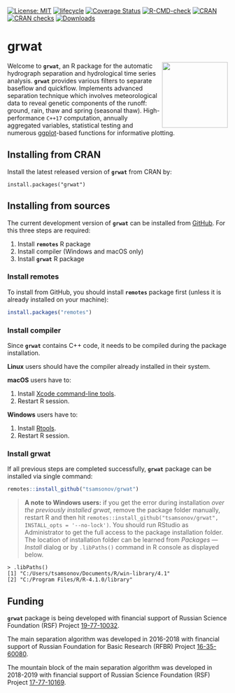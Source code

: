 [![License: MIT](https://img.shields.io/badge/License-MIT-brightgreen.svg?style=flat)](https://opensource.org/licenses/MIT/)
[![lifecycle](https://img.shields.io/badge/lifecycle-experimental-yellow.svg)](https://lifecycle.r-lib.org/articles/stages.html#experimental)
[![Coverage Status](https://img.shields.io/codecov/c/github/tsamsonov/grwat/main.svg)](https://app.codecov.io/github/tsamsonov/grwat?branch=main)
[![R-CMD-check](https://github.com/tsamsonov/grwat/workflows/R-CMD-check/badge.svg)](https://github.com/tsamsonov/grwat/actions/)
[![CRAN](http://www.r-pkg.org/badges/version/grwat)](https://cran.r-project.org/package=grwat)
[![CRAN checks](https://cranchecks.info/badges/worst/grwat)](https://cran.r-project.org/web/checks/check_results_grwat.html)
[![Downloads](http://cranlogs.r-pkg.org/badges/grwat?color=brightgreen)](http://www.r-pkg.org/pkg/grwat)

# grwat

<img src="https://raw.githubusercontent.com/tsamsonov/grwat/master/vignettes/grwat_logo.svg" align="right" alt="" width="150" />

Welcome to __`grwat`__, an R package for the automatic hydrograph separation and hydrological time series analysis. __`grwat`__ provides various filters to separate baseflow and quickflow. Implements advanced separation technique which involves meteorological data to reveal genetic components of the runoff: ground, rain, thaw and spring (seasonal thaw). High-performance `C++17` computation, annually aggregated variables, statistical testing and numerous [ggplot](https://ggplot2.tidyverse.org)-based functions for informative plotting.

## Installing from CRAN

Install the latest released version of __`grwat`__ from CRAN by:

```
install.packages("grwat")
```

## Installing from sources

The current development version of __`grwat`__ can be installed from [GitHub](https://github.com/tsamsonov/grwat/). For this three steps are required:

1. Install __`remotes`__ R package
2. Install compiler (Windows and macOS only)
3. Install __`grwat`__ R package

### Install remotes 

To install from GitHub, you should install __`remotes`__ package first (unless it is already installed on your machine):

```r
install.packages("remotes")
```

### Install compiler

Since __`grwat`__ contains C++ code, it needs to be compiled during the package installation. 

__Linux__ users should have the compiler already installed in their system. 

__macOS__ users have to:

1. Install [Xcode command-line tools](https://developer.apple.com/xcode/resources/).
2. Restart R session.

__Windows__ users have to:

1. Install [Rtools](https://cran.r-project.org/bin/windows/Rtools/).
2. Restart R session.

### Install grwat

If all previous steps are completed successfully, __`grwat`__ package can be installed via single command:
```r
remotes::install_github("tsamsonov/grwat")
```

> __A note to Windows users:__ if you get the error during installation _over the previously installed grwat_, remove the package folder manually, restart R and then hit `remotes::install_github("tsamsonov/grwat", INSTALL_opts = '--no-lock')`. You should run RStudio as Administrator to get the full access to the package installation folder. The location of installation folder can be learned from _Packages — Install_ dialog or by `.libPaths()` command in R console as displayed below.

```
> .libPaths()
[1] "C:/Users/tsamsonov/Documents/R/win-library/4.1"
[2] "C:/Program Files/R/R-4.1.0/library" 
```

## Funding

__`grwat`__ package is being developed with financial support of Russian Science Foundation (RSF) Project [19-77-10032](https://rscf.ru/upload/iblock/329/3294f294b9a3a424e3044797a0e6bd6f.pdf).

The main separation algorithm was developed in 2016-2018 with financial support of Russian Foundation for Basic Research (RFBR) Project [16-35-60080](https://www.rfbr.ru/rffi/ru/project_search/o_2031785).

The mountain block of the main separation algorithm was developed in 2018-2019 with financial support of Russian Science Foundation (RSF) Project [17-77-10169](https://rscf.ru/sites/default/files/docfiles/ONG_2017.pdf).
